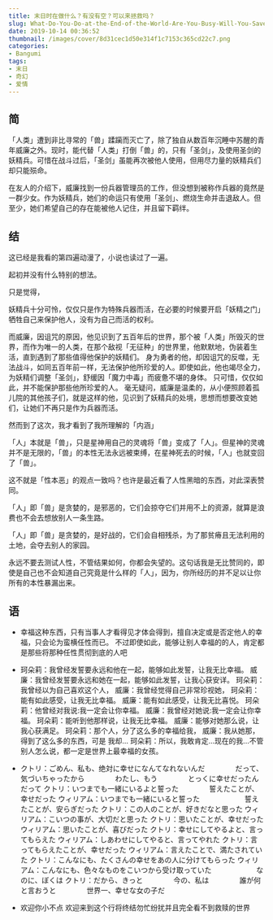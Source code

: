 ```yaml
---
title: 末日时在做什么？有没有空？可以来拯救吗？
slug: What-Do-You-Do-at-the-End-of-the-World-Are-You-Busy-Will-You-Save-Us
date: 2019-10-14 00:36:52
thumbnail: /images/cover/8d31cec1d50e314f1c7153c365cd22c7.png
categories:
- Bangumi
tags:
- 末日
- 奇幻
- 爱情
---
```


## 简
「人类」遭到非比寻常的「兽」蹂躏而灭亡了，除了独自从数百年沉睡中苏醒的青年威廉之外。现时，能代替「人类」打倒「兽」的，只有「圣剑」，及使用圣剑的妖精兵。可惜在战斗过后，「圣剑」虽能再次被他人使用，但用尽力量的妖精兵们却只能殒命。

在友人的介绍下，威廉找到一份兵器管理员的工作，但没想到被称作兵器的竟然是一群少女。作为妖精兵，她们的命运只有使用「圣剑」、燃烧生命并击退敌人。但至少，她们希望自己的存在能被他人记住，并且留下羁绊。

## 结
这已经是我看的第四遍动漫了，小说也读过了一遍。

起初并没有什么特别的想法。

只是觉得，

妖精兵十分可怜，仅仅只是作为特殊兵器而活，在必要的时候要开启「妖精之门」牺牲自己来保护他人，没有为自己而活的权利。

而威廉，因诅咒的原因，他见识到了五百年后的世界，那个被「人类」所毁灭的世界，而作为唯一的人类，在那个敌视「无征种」的世界里，他默默地，伪装着生活，直到遇到了那些值得他保护的妖精们。
身为勇者的他，却因诅咒的反噬，无法战斗，如同五百年前一样，无法保护他所珍爱的人。即使如此，他也竭尽全力，为妖精们调整「圣剑」，舒缓因「魔力中毒」而疲惫不堪的身体。
只可惜，仅仅如此，并不能保护那些他所珍爱的人。
毫无疑问，威廉是温柔的，从小便照顾着孤儿院的其他孩子们，就是这样的他，见识到了妖精兵的处境，思想而想要改变她们，让她们不再只是作为兵器而活。

然而到了这次，我才看到了我所理解的「内涵」

「人」本就是「兽」，只是星神用自己的灵魂将「兽」变成了「人」。但星神的灵魂并不是无限的，「兽」的本性无法永远被束缚，在星神死去的时候，「人」也就变回了「兽」。

这不就是「性本恶」的观点一致吗？也许是最近看了人性黑暗的东西，对此深表赞同。

「人」即「兽」是贪婪的，是邪恶的，它们会掠夺它们并用不上的资源，就算是浪费也不会去想放别人一条生路。

「人」即「兽」是贪婪的，是好战的，它们会自相残杀，为了那贫瘠且无法利用的土地，会夺去别人的家园。

永远不要去测试人性，不管结果如何，你都会失望的。这句话我是无比赞同的，即使是自己也不会知道自己究竟是什么样的「人」，因为，你所经历的并不足以让你所有的本性暴漏出来。

## 语

- 幸福这种东西，只有当事人才看得见才体会得到，擅自决定或是否定他人的幸福，只会论为蛮横任性而已。
不过即使如此，能够让别人幸福的的人，肯定都是那些将那种任性贯彻到底的人吧

- 珂朵莉：我曾经发誓要永远和他在一起，能够如此发誓，让我无比幸福。
威廉：我曾经发誓要永远和她在一起，能够如此发誓，让我心获安详。
珂朵莉：我曾经以为自己喜欢这个人，
威廉：我曾经觉得自己非常珍视她，
珂朵莉：能有如此感受，让我无比幸福。
威廉：能有如此感受，让我无比喜悦。
珂朵莉：他曾经对我说:我一定会让你幸福。
威廉：我曾经对她说:我一定会让你幸福。
珂朵莉：能听到他那样说，让我无比幸福。
威廉：能够对她那么说，让我心获满足。
珂朵莉：那个人，分了这么多的幸福给我，
威廉：我从她那，得到了这么多的东西，可是 我却...
珂朵莉：所以，我敢肯定...现在的我...不管别人怎么说，都一定是世界上最幸福的女孩。

- クトリ：ごめん、私も、绝対に幸せになんてなれないんだ
　　　　だって、気づいちゃったから
　　　　わたし、もう
　　　　とっくに幸せだったんだって
クトリ：いつまでも一緒にいるよと誓った
　　　　誓えたことが、幸せだった
ウィリアム：いつまでも一緒にいると誓った
　　　　　　誓えたことが、安らぎだった
クトリ：この人のことが、好きだなと思った
ウィリアム：こいつの事が、大切だと思った
クトリ：思いたことが、幸せだった
ウィリアム：思いたことが、喜びだった
クトリ：幸せにしてやるよと、言ってもらえた
ウィリアム：しあわせにしてやると、言ってやれた
クトリ：言ってもらえたことが、幸せだった
ウィリアム：言えたことで、満たされていた
クトリ：こんなにも、たくさんの幸せをあの人に分けてもらった
ウィリアム：こんなにも、色々なものをこいつから受け取っていた
　　　　　　なのに、ぼくは
クトリ：だから、きっと
　　　　今の、私は
　　　　誰が何と言おうと
　　　　世界一、幸せな女の子だ

- 欢迎你小不点
欢迎来到这个行将终结勿忙纷扰并且完全看不到救赎的世界
